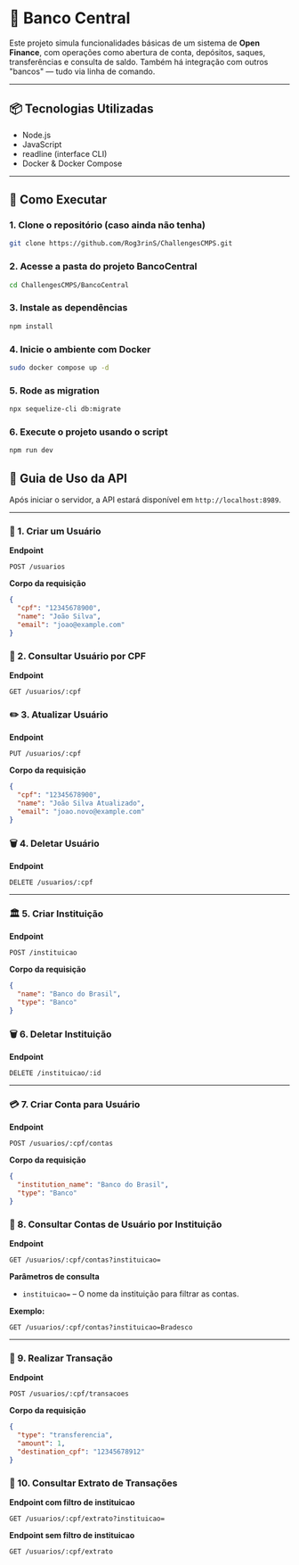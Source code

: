 # 🏦 Banco Central

Este projeto simula funcionalidades básicas de um sistema de **Open Finance**, com operações como abertura de conta, depósitos, saques, transferências e consulta de saldo. Também há integração com outros "bancos" — tudo via linha de comando.

---

## 📦 Tecnologias Utilizadas

- Node.js
- JavaScript
- readline (interface CLI)
- Docker & Docker Compose

---


## 🚀 Como Executar

### 1. Clone o repositório (caso ainda não tenha)

```bash
git clone https://github.com/Rog3rinS/ChallengesCMPS.git
```

### 2. Acesse a pasta do projeto BancoCentral

```bash
cd ChallengesCMPS/BancoCentral
```

### 3. Instale as dependências

```bash
npm install
```

### 4. Inicie o ambiente com Docker

```bash
sudo docker compose up -d
```

### 5. Rode as migration

```bash
npx sequelize-cli db:migrate
```

### 6. Execute o projeto usando o script

```bash
npm run dev
```

## 📘 Guia de Uso da API

Após iniciar o servidor, a API estará disponível em `http://localhost:8989`.

---

### 🔐 1. Criar um Usuário

**Endpoint**

`POST /usuarios`

**Corpo da requisição**

```json
{
  "cpf": "12345678900",
  "name": "João Silva",
  "email": "joao@example.com"
}
```

### 🔎 2. Consultar Usuário por CPF

**Endpoint**

`GET /usuarios/:cpf`

### ✏️ 3. Atualizar Usuário

**Endpoint**

`PUT /usuarios/:cpf`

**Corpo da requisição**

```json
{
  "cpf": "12345678900",
  "name": "João Silva Atualizado",
  "email": "joao.novo@example.com"
}
```

### 🗑️ 4. Deletar Usuário

**Endpoint**

`DELETE /usuarios/:cpf`

---

### 🏛️ 5. Criar Instituição

**Endpoint**

`POST /instituicao`

**Corpo da requisição**

```json
{
  "name": "Banco do Brasil",
  "type": "Banco"
}
```

### 🗑️ 6. Deletar Instituição

**Endpoint**

`DELETE /instituicao/:id`

---

### 💳 7. Criar Conta para Usuário

**Endpoint**

`POST /usuarios/:cpf/contas`

**Corpo da requisição**

```json
{
  "institution_name": "Banco do Brasil",
  "type": "Banco"
}
```

### 🔎 8. Consultar Contas de Usuário por Instituição

**Endpoint**

`GET /usuarios/:cpf/contas?instituicao=`

**Parâmetros de consulta**

- `instituicao=` – O nome da instituição para filtrar as contas.

**Exemplo:**

`GET /usuarios/:cpf/contas?instituicao=Bradesco`

---

### 💸 9. Realizar Transação

**Endpoint**

`POST /usuarios/:cpf/transacoes`

**Corpo da requisição**

```json
{
  "type": "transferencia",
  "amount": 1,
  "destination_cpf": "12345678912"
}
```

### 📄 10. Consultar Extrato de Transações

**Endpoint com filtro de instituicao**

`GET /usuarios/:cpf/extrato?instituicao=` 

**Endpoint sem filtro de instituicao**

`GET /usuarios/:cpf/extrato` 
